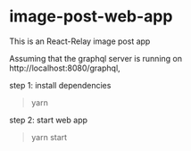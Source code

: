 # image-post-web-app

This is an React-Relay image post app

Assuming that the graphql server is running on http://localhost:8080/graphql,

step 1: install dependencies

> yarn

step 2: start web app

> yarn start
